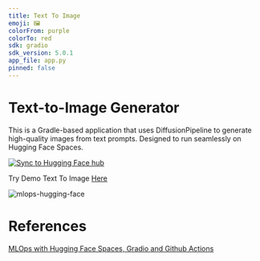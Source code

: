 ```yaml
---
title: Text To Image
emoji: 🖼
colorFrom: purple
colorTo: red
sdk: gradio
sdk_version: 5.0.1
app_file: app.py
pinned: false
---
```


# Text-to-Image Generator
This is a Gradle-based application that uses DiffusionPipeline to generate high-quality images from text prompts. Designed to run seamlessly on Hugging Face Spaces.


[![Sync to Hugging Face hub](https://github.com/JoshHuang666/huggingface-text-to-image/actions/workflows/main.yml/badge.svg)](https://github.com/JoshHuang666/huggingface-text-to-image/actions/.github/workflows/main.yml)


Try Demo Text To Image [Here](https://huggingface.co/spaces/Joshhhhhhhhhh/text_to_image)


![mlops-hugging-face](https://user-images.githubusercontent.com/58792/170845235-7f00d61c-ea36-4d28-82d0-3a9b8c0f1769.png)

# References
[MLOps with Hugging Face Spaces, Gradio and Github Actions](https://github.com/nogibjj/hugging-face)
